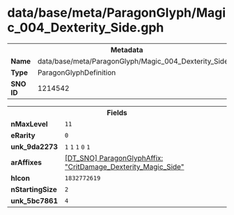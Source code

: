 <h1>data/base/meta/ParagonGlyph/Magic_004_Dexterity_Side.gph</h1><table><tr><th colspan="100%">Metadata</th></tr><tr><td><b>Name</b></td><td>data/base/meta/ParagonGlyph/Magic_004_Dexterity_Side.gph</td></tr><tr><td><b>Type</b></td><td>ParagonGlyphDefinition</td></tr><tr><td><b>SNO ID</b></td><td>1214542</td></tr></table>

<table><tr><th colspan="100%">Fields</th></tr><tr><td><b>nMaxLevel</b></td><td><code>11</code></td></tr><tr><td><b>eRarity</b></td><td><code>0</code></td></tr><tr><td><b>unk_9da2273</b></td><td><code>1</code>
<code>1</code>
<code>1</code>
<code>0</code>
<code>1</code>
</td></tr><tr><td><b>arAffixes</b></td><td><a href="..\ParagonGlyphAffix\CritDamage_Dexterity_Magic_Side.gaf.md">[DT_SNO] ParagonGlyphAffix: "CritDamage_Dexterity_Magic_Side"</a>
</td></tr><tr><td><b>hIcon</b></td><td><code>1832772619</code></td></tr><tr><td><b>nStartingSize</b></td><td><code>2</code></td></tr><tr><td><b>unk_5bc7861</b></td><td><code>4</code>
</td></tr></table>

